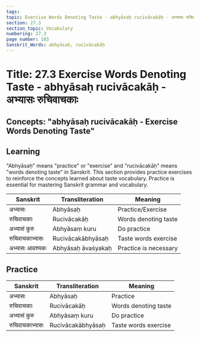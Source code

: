 ```yaml
---
tags:
topic: Exercise Words Denoting Taste - abhyāsaḥ rucivācakāḥ - अभ्यासः रुचिवाचकाः
section: 27.3
section_topic: Vocabulary
numbering: 27.3
page number: 103
Sanskrit_Words: abhyāsaḥ, rucivācakāḥ
---
```

# Title: 27.3 Exercise Words Denoting Taste - abhyāsaḥ rucivācakāḥ - अभ्यासः रुचिवाचकाः
## Concepts: "abhyāsaḥ rucivācakāḥ - Exercise Words Denoting Taste"

## Learning
"Abhyāsaḥ" means "practice" or "exercise" and "rucivācakāḥ" means "words denoting taste" in Sanskrit. This section provides practice exercises to reinforce the concepts learned about taste vocabulary. Practice is essential for mastering Sanskrit grammar and vocabulary.

| Sanskrit           | Transliteration      | Meaning                          |
| ------------------ | -------------------- | -------------------------------- |
| अभ्यासः            | Abhyāsaḥ            | Practice/Exercise                |
| रुचिवाचकाः        | Rucivācakāḥ          | Words denoting taste             |
| अभ्यासं कुरु       | Abhyāsaṃ kuru       | Do practice                      |
| रुचिवाचकाभ्यासः  | Rucivācakābhyāsaḥ   | Taste words exercise             |
| अभ्यासः आवश्यकः    | Abhyāsaḥ āvaśyakaḥ  | Practice is necessary            |

## Practice
| Sanskrit           | Transliteration      | Meaning                          |
| ------------------ | -------------------- | -------------------------------- |
| अभ्यासः            | Abhyāsaḥ            | Practice                         |
| रुचिवाचकाः        | Rucivācakāḥ          | Words denoting taste             |
| अभ्यासं कुरु       | Abhyāsaṃ kuru       | Do practice                      |
| रुचिवाचकाभ्यासः  | Rucivācakābhyāsaḥ   | Taste words exercise             |
